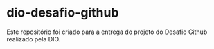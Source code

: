 # dio-desafio-github
Este repositório foi criado para a entrega do projeto do Desafio Github realizado pela DIO.
